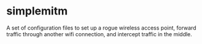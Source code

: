 # simplemitm
A set of configuration files to set up a rogue wireless access point, forward traffic through another wifi connection, and intercept traffic in the middle.
